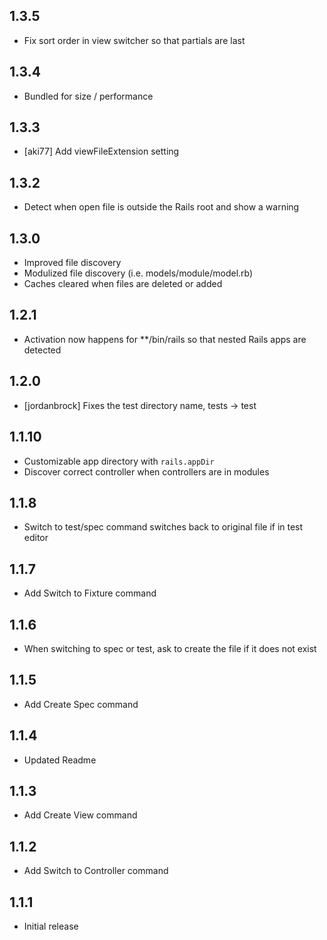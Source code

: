 ## 1.3.5

- Fix sort order in view switcher so that partials are last

## 1.3.4

- Bundled for size / performance

## 1.3.3

- [aki77] Add viewFileExtension setting

## 1.3.2

- Detect when open file is outside the Rails root and show a warning

## 1.3.0

- Improved file discovery
- Modulized file discovery (i.e. models/module/model.rb)
- Caches cleared when files are deleted or added

## 1.2.1

- Activation now happens for \*\*/bin/rails so that nested Rails apps are detected

## 1.2.0

- [jordanbrock] Fixes the test directory name, tests -> test

## 1.1.10

- Customizable app directory with `rails.appDir`
- Discover correct controller when controllers are in modules

## 1.1.8

- Switch to test/spec command switches back to original file if in test editor

## 1.1.7

- Add Switch to Fixture command

## 1.1.6

- When switching to spec or test, ask to create the file if it does not exist

## 1.1.5

- Add Create Spec command

## 1.1.4

- Updated Readme

## 1.1.3

- Add Create View command

## 1.1.2

- Add Switch to Controller command

## 1.1.1

- Initial release
